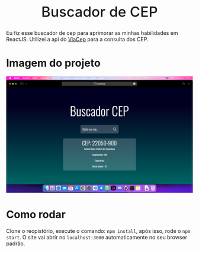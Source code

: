 <h1 style="text-align: center; font-weight: 500; font-size: 38px">Buscador de CEP</h1>

<p>Eu fiz esse buscador de cep para aprimorar as minhas habilidades em ReactJS. Utilizei a api do <a href="http://viacep.com.br">ViaCep</a> para a consulta dos CEP.</p>

<h1>Imagem do projeto</h1>
<img src="./assets/screenshot.png"/>

<h1>Como rodar</h1>
<p>Clone o reopistório, execute o comando: <code>npm install</code>, após isso, rode o <code>npm start</code>. O site vai abrir no <code>localhost:3000</code> automaticamente no seu browser padrão.</p>